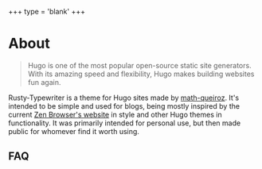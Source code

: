 +++
type = 'blank'
+++

# About

> Hugo is one of the most popular open-source static site generators. With its amazing speed and flexibility, Hugo makes building websites fun again.

Rusty-Typewriter is a theme for Hugo sites made by [math-queiroz](https://github.com/math-queiroz). It's intended to be simple and used for blogs, being mostly inspired by the current [Zen Browser's website](https://zen-browser.app/) in style and other Hugo themes in functionality. It was primarily intended for personal use, but then made public for whomever find it worth using.


## FAQ



